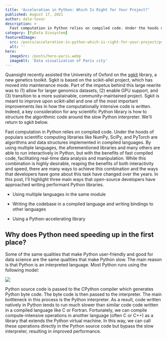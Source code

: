 ```yaml
---
title: 'Acceleration in Python: Which Is Right for Your Project?'
published: August 17, 2021
author: dale-tovar
description: >
  Fast computation in Python relies on compiled code. Under the hoods of popular scientific computing libraries like NumPy, SciPy, and PyTorch are algorithms and data structures implemented in compiled languages. By using multiple languages, the aforementioned libraries and many others are able to run interactively in Python, but with the benefits of fast compiled code, facilitating real-time data analysis and manipulation. While this combination is highly desirable, reaping the benefits of both interactivity and speed, there are many ways to achieve this combination and the ways that developers have gone about this task have changed over the years. In this post, I'll highlight three main ways that open-source developers have approached writing performant Python libraries.
category: [PyData Ecosystem]
featuredImage:
  src: /posts/acceleration-in-python-which-is-right-for-your-project/pythonacc.png
  alt: ''
hero:
  imageSrc: /posts/hero-paris.webp
  imageAlt: 'Data visualization of Paris city'
---
```


Quansight recently assisted the University of Oxford on the [sgkit][sgkit repo]
library, a new genetics toolkit. Sgkit is based on the scikit-allel project,
which has moved into maintenance mode. Part of the impetus behind this large
rewrite was to (1) allow for larger genomics datasets, (2) enable GPU support,
and (3) transition to a more sustainable, community-maintained project. Sgkit is
meant to improve upon scikit-allel and one of the most important improvements
lies in how the computationally intensive code is written. Indeed, a key
consideration for any scientific Python library is how to structure the
algorithmic code around the slow Python interpreter. We'll return to sgkit
below.

Fast computation in Python relies on compiled code. Under the hoods of populars
scientific computing libraries like NumPy, SciPy, and PyTorch are algorithms and
data structures implemented in compiled languages. By using multiple languages,
the aforementioned libraries and many others are able to run interactively in
Python, but with the benefits of fast compiled code, facilitating real-time data
analysis and manipulation. While this combination is highly desirable, reaping
the benefits of both interactivity and speed, there are many ways to achieve
this combination and the ways that developers have gone about this task have
changed over the years. In this post, I'll highlight three main ways that
open-source developers have approached writing performant Python libraries.

- Using multiple languages in the same module

- Writing the codebase in a compiled language and writing bindings to other languages

- Using a Python-accelerating library

## Why does Python need speeding up in the first place?

Some of the same qualities that make Python user-friendly and good for data
science are the same qualities that make Python slow. The main reason is that
Python is an interpreted language. Most Python runs using the following model:

![](/posts/acceleration-in-python-which-is-right-for-your-project/pythonacc.png)

Python source code is passed to the CPython compiler which generates Python byte
code. The byte code is then passed to the interpreter. The main bottleneck in
this process is the Python interpreter. As a result, code written natively in
Python tends to run much slower than similar code code written in a compiled
language like C or Fortran. Fortunately, we can compile compute-intensive
operations in another language (often C or C++) as a library that extends the
Python virtual machine. In this way, we can call these operations directly in
the Python source code but bypass the slow interpreter, resulting in improved
performance.

[sgkit repo]: https://github.com/pystatgen/sgkit
